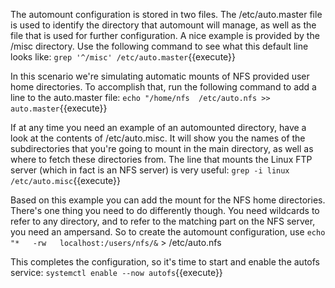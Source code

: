 The automount configuration is stored in two files. The /etc/auto.master file is used to identify the directory that automount will manage, as well as the file that is used for further configuration. A nice example is provided by the /misc directory. Use the following command to see what this default line looks like: `grep '^/misc' /etc/auto.master`{{execute}}

In this scenario we're simulating automatic mounts of NFS provided user home directories. To accomplish that, run the following command to add a line to the auto.master file: `echo "/home/nfs  /etc/auto.nfs >> auto.master`{{execute}}

If at any time you need an example of an automounted directory, have a look at the contents of /etc/auto.misc. It will show you the names of the subdirectories that you're going to mount in the main directory, as well as where to fetch these directories from. The line that mounts the Linux FTP server (which in fact is an NFS server) is very useful: `grep -i linux /etc/auto.misc`{{execute}}

Based on this example you can add the mount for the NFS home directories. There's one thing you need to do differently though. You need wildcards to refer to any directory, and to refer to the matching part on the NFS server, you need an ampersand. So to create the automount configuration, use `echo "*   -rw   localhost:/users/nfs/&` > /etc/auto.nfs

This completes the configuration, so it's time to start and enable the autofs service: `systemctl enable --now autofs`{{execute}}
